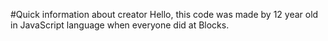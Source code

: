 #Quick information about creator
Hello, this code was made by 12 year old in JavaScript language when everyone did at Blocks.

